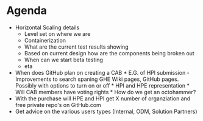 # Agenda

* Horizontal Scaling details
    * Level set on where we are
    * Containerization
    * What are the current test results showing
    * Based on current design how are the components being broken out
    * When can we start beta testing
    * eta
* When does GitHub plan on creating a CAB
      * E.G. of HPI submission - Improvements to search spaning GHE Wiki pages, GitHub pages.  Possibly with options to turn on or off
      * HPI and HPE representation
      * Will CAB members have voting rights 
      * How do we get an octohammer?
* With the purchase will HPE and HPI get X number of organziation and free private repo's on GitHub.com
* Get advice on the various users types (Internal, ODM, Solution Partners)
